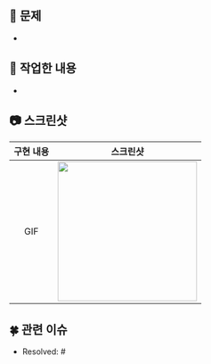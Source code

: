 ## 🌿 문제

<!-- 작업하게 된 배경을 간단히 적어주세요! -->
- 

## 🌱 작업한 내용

<!-- 아래 리스트를 지우고, 작업 내용을 적어주세요. -->
- 

## 📷 스크린샷

<!-- 작업한 화면이 있다면 스크린 샷으로 첨부해주세요. -->

|    구현 내용    |   스크린샷   |
| :-------------: | :----------: |
| GIF | <img src = "링크" width ="250">|

## 🍀 관련 이슈

<!-- 작업한 이슈번호를 # 뒤에 붙여주세요. 수고했습니다~* -->
- Resolved: #
